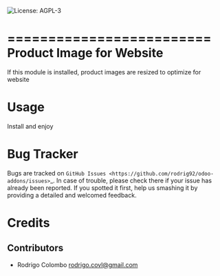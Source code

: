 ![License: AGPL-3](https://img.shields.io/badge/licence-AGPL--3-blue.svg)

=========================
Product Image for Website
=========================

If this module is installed, product images are resized to optimize for website

Usage
=====

Install and enjoy


Bug Tracker
===========

Bugs are tracked on `GitHub Issues
<https://github.com/rodrig92/odoo-addons/issues>`_. In case of trouble, please
check there if your issue has already been reported. If you spotted it first,
help us smashing it by providing a detailed and welcomed feedback.

Credits
=======

Contributors
------------

* Rodrigo Colombo <rodrigo.covl@gmail.com>
